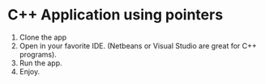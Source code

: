 # C++ Application using pointers

1. Clone the app
2. Open in your favorite IDE. (Netbeans or Visual Studio are great for C++ programs).
3. Run the app.
4. Enjoy.
